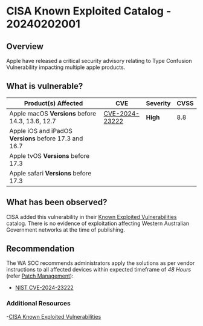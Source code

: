 # CISA Known Exploited Catalog - 20240202001

## Overview

Apple have released a critical security advisory relating to Type Confusion Vulnerability impacting multiple apple products.

## What is vulnerable?

| Product(s) Affected                                    | CVE                                                               | Severity | CVSS |
| ------------------------------------------------------ | ----------------------------------------------------------------- | -------- | ---- |
| Apple macOS **Versions** before 14.3, 13.6, 12.7       | [CVE-2024-23222](https://nvd.nist.gov/vuln/detail/CVE-2024-23222) | **High** | 8.8  |
| Apple iOS and iPadOS **Versions** before 17.3 and 16.7 |                                                                   |          |      |
| Apple tvOS **Versions** before 17.3                    |                                                                   |          |      |
| Apple safari **Versions** before 17.3                  |                                                                   |          |      |

## What has been observed?

CISA added this vulnerability in their [Known Exploited Vulnerabilities](https://www.cisa.gov/known-exploited-vulnerabilities-catalog) catalog. There is no evidence of exploitation affecting Western Australian Government networks at the time of publishing.

## Recommendation

The WA SOC recommends administrators apply the solutions as per vendor instructions to all affected devices within expected timeframe of *48 Hours* (refer [Patch Management](../guidelines/patch-management.md)):

- [NIST CVE-2024-23222](https://nvd.nist.gov/vuln/detail/CVE-2024-23222)

### Additional Resources

-[CISA Known Exploited Vulnerabilities](https://www.cisa.gov/known-exploited-vulnerabilities-catalog)
